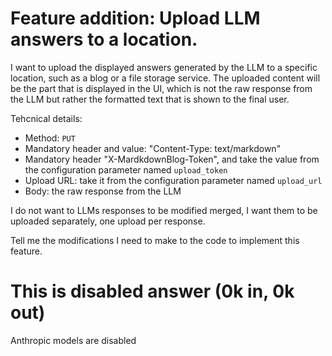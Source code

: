 # Feature addition: Upload LLM answers to a location.

I want to upload the displayed answers generated by the LLM to a specific location, such as a blog or a file storage service. 
The uploaded content will be the part that is displayed in the UI, which is not the raw response from the LLM but rather the formatted text that is shown to the final user.

Tehcnical details:

- Method: `PUT`
- Mandatory header and value: "Content-Type: text/markdown"   
- Mandatory header "X-MardkdownBlog-Token", and take the value from the configuration parameter named `upload_token`   
- Upload URL: take it from the configuration parameter named `upload_url`
- Body: the raw response from the LLM

I do not want to LLMs responses to be modified merged, I want them to be uploaded separately, one upload per response. 

Tell me the modifications I need to make to the code to implement this feature.




# This is disabled answer (0k in, 0k out)

Anthropic models are disabled

